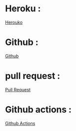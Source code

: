 # Heroku :
[Herouko](https://reem-basic-api-server.herokuapp.com/food)
# Github :
[Github](https://github.com/reem-alqurm/basic-api-server)
# pull request :
[Pull Request](https://github.com/reem-alqurm/basic-api-server/pulls?q=is%3Apr+is%3Aclosed)
# Github actions :
[Github Actions](https://github.com/reem-alqurm/basic-api-server/actions)